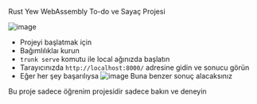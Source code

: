   Rust Yew WebAssembly To-do ve Sayaç Projesi

  ![image](https://github.com/user-attachments/assets/33dacc2e-51f3-439f-81e6-2064e4dfb79a)

- Projeyi başlatmak için
- Bağımlılıklaı kurun
- `trunk serve` komutu ile local ağınızda başlatın
- Tarayıcınızda `http://localhost:8000/` adresine gidin ve sonucu görün
- Eğer her şey başarılıysa ![image](https://github.com/user-attachments/assets/c4ac8dbe-c7d0-4e0e-a33c-1aeed9c06ad5) Buna benzer sonuç alacaksınız

Bu proje sadece öğrenim projesidir sadece bakın ve deneyin
